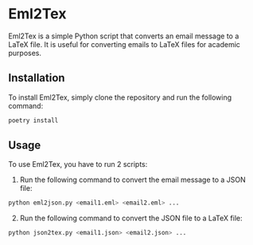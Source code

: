# Eml2Tex

Eml2Tex is a simple Python script that converts an email message to a LaTeX file. It is useful for converting emails to LaTeX files for academic purposes.

## Installation

To install Eml2Tex, simply clone the repository and run the following command:

```bash
poetry install
```

## Usage

To use Eml2Tex, you have to run 2 scripts:

1. Run the following command to convert the email message to a JSON file:

```bash
python eml2json.py <email1.eml> <email2.eml> ...
```

2. Run the following command to convert the JSON file to a LaTeX file:

```bash
python json2tex.py <email1.json> <email2.json> ...
```
